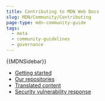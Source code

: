 ```yaml
---
title: Contributing to MDN Web Docs
slug: MDN/Community/Contributing
page-type: mdn-community-guide
tags:
  - meta
  - community-guidelines
  - governance
---
```


{{MDNSidebar}}

- [Getting started](/en-US/docs/MDN/Community/Contributing/Getting-Started)
- [Our repositories](/en-US/docs/MDN/Community/Contributing/Our_repositories)
- [Translated content](/en-US/docs/MDN/Community/Contributing/Translated_content)
- [Security vulnerability response](/en-US/docs/MDN/Community/Contributing/Security_vulnerability_response)
